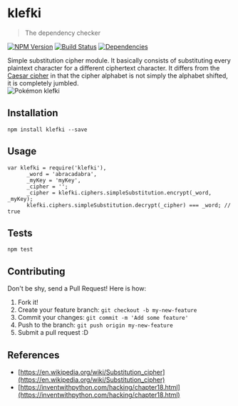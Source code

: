 # klefki

> The dependency checker

[![NPM Version](https://img.shields.io/npm/v/express.svg?style=flat)](https://www.npmjs.org/package/klefki)
[![Build Status](https://travis-ci.org/rdiego26/klefki.svg?branch=master)](https://travis-ci.org/rdiego26/klefki)
[![Dependencies](https://david-dm.org/rdiego26/klefki.svg)](https://david-dm.org/rdiego26/klefki.svg)

Simple substitution cipher module.
It basically consists of substituting every plaintext character for a different ciphertext character. It differs from the [Caesar cipher](http://practicalcryptography.com/ciphers/caesar-cipher/) in that the cipher alphabet is not simply the alphabet shifted, it is completely jumbled.  
![Pokémon klefki](http://img.pokemondb.net/artwork/dream/klefki.png)


## Installation

  `npm install klefki --save`

## Usage

```
var klefki = require('klefki'),
      _word = 'abracadabra',
      _myKey = 'myKey',
      _cipher = '';
      _cipher = klefki.ciphers.simpleSubstitution.encrypt(_word, _myKey);
      klefki.ciphers.simpleSubstitution.decrypt(_cipher) === _word; // true
```

## Tests

  `npm test`


## Contributing

Don't be shy, send a Pull Request! Here is how:

1. Fork it!
2. Create your feature branch: `git checkout -b my-new-feature`
3. Commit your changes: `git commit -m 'Add some feature'`
4. Push to the branch: `git push origin my-new-feature`
5. Submit a pull request :D


## References
-  [https://en.wikipedia.org/wiki/Substitution_cipher](https://en.wikipedia.org/wiki/Substitution_cipher)
-  [https://inventwithpython.com/hacking/chapter18.html](https://inventwithpython.com/hacking/chapter18.html)
